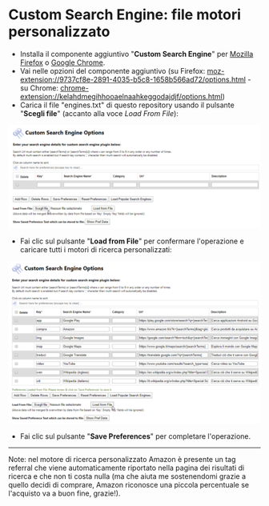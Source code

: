 # Custom Search Engine: file motori personalizzato

- Installa il componente aggiuntivo "**Custom Search Engine**" per [Mozilla Firefox](https://addons.mozilla.org/it/firefox/addon/custom-search-engine/) o [Google Chrome](https://chrome.google.com/webstore/detail/custom-search-engine/kelahdmegihhooaelnaahkeggodajdjf?hl=it).
- Vai nelle opzioni del componente aggiuntivo (su Firefox: [moz-extension://9737cf8e-2891-4035-b5c8-1658b566ad72/options.html](moz-extension://9737cf8e-2891-4035-b5c8-1658b566ad72/options.html) - su Chrome: [chrome-extension://kelahdmegihhooaelnaahkeggodajdjf/options.html](chrome-extension://kelahdmegihhooaelnaahkeggodajdjf/options.html))
- Carica il file "engines.txt" di questo repository usando il pulsante "**Scegli file**" (accanto alla voce *Load From File*):

![Load File](https://raw.githubusercontent.com/gioxx/fxaddons/master/Custom%20Search%20Engine/Load-file.png)

- Fai clic sul pulsante "**Load from File**" per confermare l'operazione e caricare tutti i motori di ricerca personalizzati:

![Load from file](https://raw.githubusercontent.com/gioxx/fxaddons/master/Custom%20Search%20Engine/Load-from-file.png)

- Fai clic sul pulsante "**Save Preferences**" per completare l'operazione.

------

Note: nel motore di ricerca personalizzato Amazon è presente un tag referral che viene automaticamente riportato nella pagina dei risultati di ricerca e che non ti costa nulla (ma che aiuta me sostenendomi grazie a quello decidi di comprare, Amazon riconosce una piccola percentuale se l'acquisto va a buon fine, grazie!).

